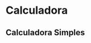 # Calculadora
<!DOCTYPE html>
<html lang="pt-br">
<head>
  <meta charset="UTF-8"> 
<body>

  <h2>Calculadora Simples</h2>
